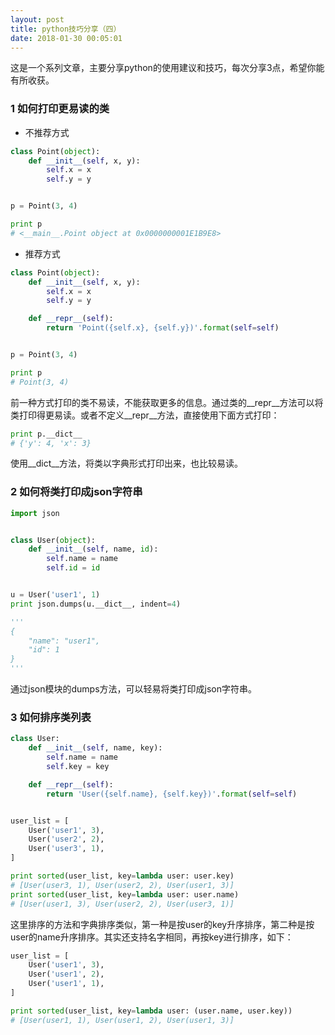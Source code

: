 ```yaml
---
layout: post
title: python技巧分享（四）
date: 2018-01-30 00:05:01
---
```


这是一个系列文章，主要分享python的使用建议和技巧，每次分享3点，希望你能有所收获。

### 1 如何打印更易读的类

- 不推荐方式

```python
class Point(object):
    def __init__(self, x, y):
        self.x = x
        self.y = y


p = Point(3, 4)

print p
# <__main__.Point object at 0x0000000001E1B9E8>
```

- 推荐方式

```python
class Point(object):
    def __init__(self, x, y):
        self.x = x
        self.y = y

    def __repr__(self):
        return 'Point({self.x}, {self.y})'.format(self=self)


p = Point(3, 4)

print p
# Point(3, 4)
```

前一种方式打印的类不易读，不能获取更多的信息。通过类的__repr__方法可以将类打印得更易读。或者不定义__repr__方法，直接使用下面方式打印：

```python
print p.__dict__
# {'y': 4, 'x': 3}
```

使用__dict__方法，将类以字典形式打印出来，也比较易读。

### 2 如何将类打印成json字符串


```python
import json


class User(object):
    def __init__(self, name, id):
        self.name = name
        self.id = id


u = User('user1', 1)
print json.dumps(u.__dict__, indent=4)

'''
{
    "name": "user1",
    "id": 1
}
'''
```

通过json模块的dumps方法，可以轻易将类打印成json字符串。

### 3 如何排序类列表


```python
class User:
    def __init__(self, name, key):
        self.name = name
        self.key = key

    def __repr__(self):
        return 'User({self.name}, {self.key})'.format(self=self)


user_list = [
    User('user1', 3),
    User('user2', 2),
    User('user3', 1),
]

print sorted(user_list, key=lambda user: user.key)
# [User(user3, 1), User(user2, 2), User(user1, 3)]
print sorted(user_list, key=lambda user: user.name)
# [User(user1, 3), User(user2, 2), User(user3, 1)]
```

这里排序的方法和字典排序类似，第一种是按user的key升序排序，第二种是按user的name升序排序。其实还支持名字相同，再按key进行排序，如下：

```python
user_list = [
    User('user1', 3),
    User('user1', 2),
    User('user1', 1),
]

print sorted(user_list, key=lambda user: (user.name, user.key))
# [User(user1, 1), User(user1, 2), User(user1, 3)]
```
